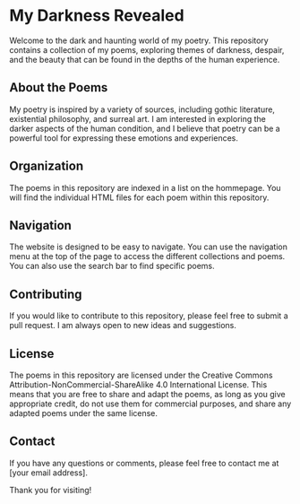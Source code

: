 # My Darkness Revealed

Welcome to the dark and haunting world of my poetry. This repository contains a collection of my poems, exploring themes of darkness, despair, and the beauty that can be found in the depths of the human experience.

## About the Poems

My poetry is inspired by a variety of sources, including gothic literature, existential philosophy, and surreal art. I am interested in exploring the darker aspects of the human condition, and I believe that poetry can be a powerful tool for expressing these emotions and experiences.

## Organization

The poems in this repository are indexed in a list on the hommepage. You will find the individual HTML files for each poem within this repository.

## Navigation

The website is designed to be easy to navigate. You can use the navigation menu at the top of the page to access the different collections and poems. You can also use the search bar to find specific poems.

## Contributing

If you would like to contribute to this repository, please feel free to submit a pull request. I am always open to new ideas and suggestions.

## License

The poems in this repository are licensed under the Creative Commons Attribution-NonCommercial-ShareAlike 4.0 International License. This means that you are free to share and adapt the poems, as long as you give appropriate credit, do not use them for commercial purposes, and share any adapted poems under the same license.

## Contact

If you have any questions or comments, please feel free to contact me at [your email address].

Thank you for visiting!

